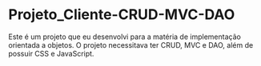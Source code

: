 # Projeto_Cliente-CRUD-MVC-DAO
Este é um projeto que eu desenvolvi para a matéria de implementação orientada a objetos. O projeto necessitava ter CRUD, MVC e DAO, além de possuir CSS e JavaScript.

